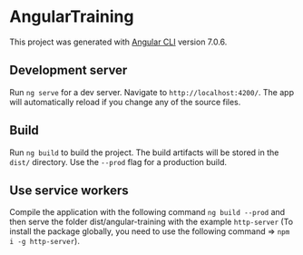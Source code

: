 # AngularTraining

This project was generated with [Angular CLI](https://github.com/angular/angular-cli) version 7.0.6.

## Development server

Run `ng serve` for a dev server. Navigate to `http://localhost:4200/`. The app will automatically reload if you change any of the source files.

## Build

Run `ng build` to build the project. The build artifacts will be stored in the `dist/` directory. Use the `--prod` flag for a production build.

## Use service workers

Compile the application with the following command  `ng build --prod` and then serve the folder dist/angular-training with the example `http-server` (To install the package globally, you need to use the following command => `npm i -g http-server`).
